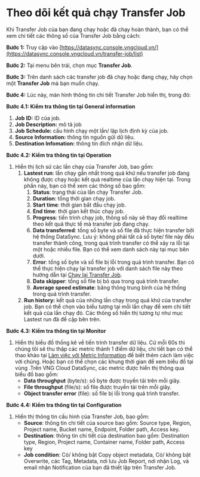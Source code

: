 # Theo dõi kết quả chạy Transfer Job

Khi Transfer Job của bạn đang chạy hoặc đã chạy hoàn thành, bạn có thể xem chi tiết các thông số của Transfer Job bằng cách:&#x20;

**Bước 1:** Truy cập vào [https://datasync.console.vngcloud.vn/](https://datasync.console.vngcloud.vn/transfer-job/list)

**Bước 2:** Tại menu bên trái, chọn mục **Transfer Job**.&#x20;

**Bước 3:** Trên danh sách các transfer job đã chạy hoặc đang chạy, hãy chọn một **Transfer Job** mà bạn muốn chạy.&#x20;

**Bước 4:** Lúc này, màn hình thông tin chi tiết Transfer Job hiển thị, trong đó:&#x20;

**Bước 4.1: Kiểm tra thông tin tại General information**

1. **Job ID:** ID của job.
2. **Job Description:** mô tả job
3. **Job Schedule:** cấu hình chạy một lần/ lập lịch định kỳ của job.
4. **Source Information:** thông tin nguồn gửi dữ liệu.
5. **Destination Infomation:** thông tin đích nhận dữ liệu.

**Bước 4.2: Kiểm tra thông tin tại Operation**

1. Hiển thị lịch sử các lần chạy của Transfer Job, bao gồm:
   1. **Lastest run**: lần chạy gần nhất trong quá khứ nếu transfer job đang không được chạy hoặc kết quả realtime của lần chạy hiện tại. Trong phần này, bạn có thể xem các thông số bao gồm:
      1. **Status**: trạng thái của lần chạy Transfer Job.&#x20;
      2. **Duration**: tổng thời gian chạy job.
      3. **Start time**: thời gian bắt đầu chạy job.
      4. **End time**: thời gian kết thúc chạy job.
      5. **Progress**: tiến trình chạy job, thông số này sẽ thay đổi realtime theo kết quả thực tế mà transfer job đang chạy.
      6. **Data transferred**: tổng số byte và số file đã thực hiện transfer bởi hệ thống DataSync. Lưu ý: không phải tất cả số byte/ file này đều transfer thành công, trong quá trình transfer có thể xảy ra lỗi tại một hoặc nhiều file. Bạn có thể xem danh sách này tại mục bên dưới.
      7. **Error**: tổng số byte và số file bị lỗi trong quá trình transfer. Bạn có thể thực hiện chạy lại transfer job với danh sách file này theo hướng dẫn tại [Chạy lại Transfer Job](chay-lai-transfer-job.md).
      8. **Data skipper**: tổng số file bị bỏ qua trong quá trình transfer.&#x20;
      9. **Average speed estimate**: băng thông trung bình của hệ thống trong quá trình transfer.
   2. **Run history:** kết quả của những lần chạy trong quá khứ của transfer job. Bạn có thể chọn vào biểu tượng <img src="http://docs.vngcloud.vn/download/thumbnails/73761255/image2024-3-14_10-21-27.png?version=1&#x26;modificationDate=1710386487732&#x26;api=v2" alt="" data-size="line">tại mỗi lần chạy để xem chi tiết kết quả của lần chạy đó. Các thông số hiển thị tương tự như mục Lastest run đã đề cập bên trên.

**Bước 4.3: Kiểm tra thông tin tại Monitor**

1. Hiển thị biểu đồ thống kê về tiến trình transfer dữ liệu. Cứ mỗi 60s thì chúng tôi sẽ thu thập các metric thành 1 điểm dữ liệu, chi tiết bạn có thể thao khảo tại [Làm việc với Metric Information](../../vmonitor-platform/cach-tinh-nang-cua-vmonitor-platform/metrics/lam-viec-voi-metric-information.md) để biết thêm cách làm việc với chúng. Hoặc bạn có thể chọn các khung thời gian để xem biểu đồ tại vùng <img src="http://docs.vngcloud.vn/download/thumbnails/73761255/image2024-3-14_10-26-31.png?version=1&#x26;modificationDate=1710386792108&#x26;api=v2" alt="" data-size="original">.Trên VNG Cloud DataSync, các metric được hiển thị thông qua biểu đồ bao gồm:&#x20;
   * **Data throughput** (byte/s): số byte được truyền tải trên mỗi giây.
   * **File throughput** (file/s): số file được truyền tải trên mỗi giây.
   * **Object transfer error** (file): số file bị lỗi trong quá trình transfer.

**Bước 4.4: Kiểm tra thông tin tại Configuration**

1. Hiển thị thông tin cấu hình của Transfer Job, bao gồm:
   * **Source**: thông tin chi tiết của source bao gồm: Source type, Region, Project name, Bucket name, Endpoint, Folder path, Access key.
   * **Destination**: thông tin chi tiết của destination bao gồm: Destination type, Region, Project name, Container name, Folder path, Access key
   * **Job condition**: Có/ không bật Copy object metadata, Có/ không bật Overwrite, các Tag, Metadata, nơi lưu Job Report, nơi nhận Log, và email nhận Notification của bạn đã thiết lập trên Transfer Job.
